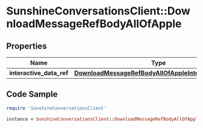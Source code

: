 # SunshineConversationsClient::DownloadMessageRefBodyAllOfApple

## Properties

Name | Type | Description | Notes
------------ | ------------- | ------------- | -------------
**interactive_data_ref** | [**DownloadMessageRefBodyAllOfAppleInteractiveDataRef**](DownloadMessageRefBodyAllOfAppleInteractiveDataRef.md) |  | 

## Code Sample

```ruby
require 'SunshineConversationsClient'

instance = SunshineConversationsClient::DownloadMessageRefBodyAllOfApple.new(interactive_data_ref: null)
```


